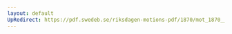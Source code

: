 ```yaml
---
layout: default
UpRedirect: https://pdf.swedeb.se/riksdagen-motions-pdf/1870/mot_1870__fk__00002/mot_1870__fk__00002_002.pdf
---
```

